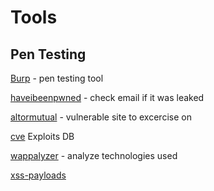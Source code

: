 # Tools
## Pen Testing
[Burp](https://portswigger.net) - pen testing tool

[haveibeenpwned](https://haveibeenpwned.com/) - check email if it was leaked

[altormutual](http://altoromutual.com/) - vulnerable site to excercise on

[cve](https://www.cvedetails.com) Exploits DB

[wappalyzer](https://www.wappalyzer.com/) - analyze technologies used

[xss-payloads](http://www.xss-payloads.com/index.html)
